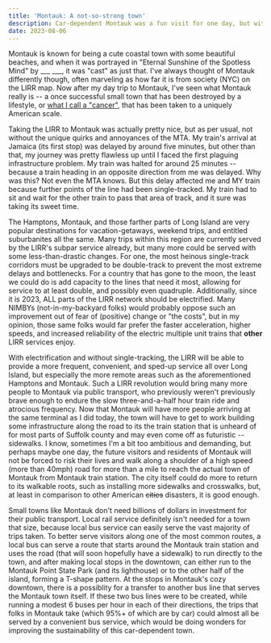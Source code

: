 ```yaml
---
title: 'Montauk: A not-so-strong town'
description: Car-dependent Montauk was a fun visit for one day, but with some not-so-drastic changes, Montauk, along with Long Island as a whole, can be transformed into a truly "strong" town.     
date: 2023-08-06
---
```


Montauk is known for being a cute coastal town with some beautiful beaches, and when it was portrayed in "Eternal Sunshine of the Spotless Mind" by ___ ___, it was "cast" as just that. I've always thought of Montauk differently though, often marveling as how far it is from society (NYC) on the LIRR map. Now after my day trip to Montauk, I've seen what Montauk really is -- a once successful small town that has been destroyed by a lifestyle, or [what I call a "cancer"](https://stuyspec.com/article/cars-are-the-cancer-of-america), that has been taken to a uniquely American scale.

Taking the LIRR to Montauk was actually pretty nice, but as per usual, not without the unique quirks and annoyances of the MTA. My train's arrival at Jamaica (its first stop) was delayed by around five minutes, but other than that, my journey was pretty flawless up until I faced the first plaguing infrastructure problem. My train was halted for around 25 minutes -- because a train heading in an opposite direction from me was delayed. Why was this? Not even the MTA knows. But this delay affected me and MY train because further points of the line had been single-tracked. My train had to sit and wait for the other train to pass that area of track, and it sure was taking its sweet time. 

The Hamptons, Montauk, and those farther parts of Long Island are very popular destinations for vacation-getaways, weekend trips, and entitled suburbanites all the same. Many trips within this region are currently served by the LIRR's subpar service already, but many more could be served with some less-than-drastic changes. For one, the most heinous  single-track corridors must be upgraded to be double-track to prevent the most extreme delays and bottlenecks. For a country that has gone to the moon, the least we could do is add capacity to the lines that need it most, allowing for service to at least double, and possibly even quadruple. Additionally, since it is 2023, ALL parts of the LIRR network should be electrified. Many NIMBYs (not-in-my-backyard folks) would probably oppose such an improvement out of fear of (positive) change or "the costs", but in my opinion, those same folks would far prefer the faster acceleration, higher speeds, and increased reliability of the electric multiple unit trains that **other** LIRR services enjoy. 

With electrification and without single-tracking, the LIRR will be able to provide a more frequent, convenient, and sped-up service all over Long Island, but especially the more remote areas such as the aforementioned Hamptons and Montauk. Such a LIRR revolution would bring many more people to Montauk via public transport, who previously weren't previously brave enough to endure the slow three-and-a-half hour train ride and atrocious frequency. Now that Montauk will have more people arriving at the same terminal as I did today, the town will have to get to work building some infrastructure along the road to its the train station that is unheard of for most parts of Suffolk county and may even come off as futuristic -- sidewalks. I know, sometimes I'm a bit too ambitious and demanding, but perhaps maybe one day, the future visitors and residents of Montauk will not be forced to risk their lives and walk along a shoulder of a high speed (more than 40mph) road for more than a mile to reach the actual town of Montauk from Montauk train station. The city itself could do more to return to its walkable roots, such as installing more sidewalks and crosswalks, but, at least in comparison to other American ~~cities~~ disasters, it is good enough. 

Small towns like Montauk don't need billions of dollars in investment for their public transport. Local rail service definitely isn't needed for a town that size, because local bus service can easily serve the vast majority of trips taken. To better serve visitors along one of the most common routes, a local bus can serve a route that starts around the Montauk train station and uses the road (that will soon hopefully have a sidewalk) to run directly to the town, and after making local stops in the downtown, can either run to the Montauk Point State Park (and its lighthouse) or to the other half of the island, forming a T-shape pattern. At the stops in Montauk's cozy downtown, there is a possiblity for a transfer to another bus line that serves the Montauk town itself. If these two bus lines were to be created, while running a modest 6 buses per hour in each of their directions, the trips that folks in Montauk take (which 95%+ of which are by car) could almost all be served by a convenient bus service, which would be doing wonders for improving the sustainability of this car-dependent town. 

